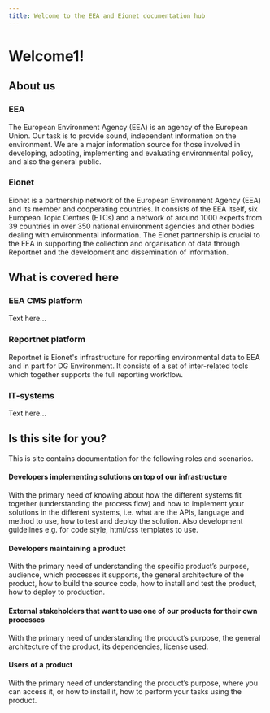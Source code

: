 ```yaml
---
title: Welcome to the EEA and Eionet documentation hub
---
```


# Welcome1!

## About us

### EEA

The European Environment Agency (EEA) is an agency of the European Union. Our task is to provide sound, independent information on the environment. We are a major information source for those involved in developing, adopting, implementing and evaluating environmental policy, and also the general public.

### Eionet

Eionet is a partnership network of the European Environment Agency (EEA) and its member and cooperating countries. It consists of the EEA itself, six European Topic Centres (ETCs) and a network of around 1000 experts from 39 countries in over 350 national environment agencies and other bodies dealing with environmental information. The Eionet partnership is crucial to the EEA in supporting the collection and organisation of data through Reportnet and the development and dissemination of information.


## What is covered here

### EEA CMS platform

Text here...

### Reportnet platform

Reportnet is Eionet's infrastructure for reporting environmental data to EEA and in part for DG Environment. It consists of a set of inter-related tools which together supports the full reporting workflow.

### IT-systems

Text here...


## Is this site for you?

This is site contains documentation for the following roles and scenarios.

#### Developers implementing solutions on top of our infrastructure

With the primary need of knowing about how the different systems fit together (understanding the process flow) and how to implement your solutions in the different systems, i.e. what are the APIs, language and method to use, how to test and deploy the solution. Also development guidelines e.g. for code style, html/css templates to use.

#### Developers maintaining a product

With the primary need of understanding the specific product’s purpose, audience, which processes it supports, the general architecture of the product, how to build the source code, how to install and test the product, how to deploy to production.

#### External stakeholders that want to use one of our products for their own processes

With the primary need of understanding the product’s purpose, the general architecture of the product, its dependencies, license used.

#### Users of a product

With the primary need of understanding the product’s purpose, where you can access it, or how to install it, how to perform your tasks using the product.
